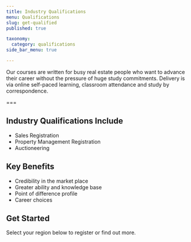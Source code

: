 ```yaml
---
title: Industry Qualifications
menu: Qualifications
slug: get-qualified
published: true

taxonomy:
  category: qualifications
side_bar_menu: true

---
```


Our courses are written for busy real estate people who want to advance their career without the pressure of huge study commitments. Delivery is via online self-paced learning, classroom attendance and study by correspondence.

===

## Industry Qualifications Include
* Sales Registration
* Property Management Registration
* Auctioneering
<!--* Full Real Estate Licence-->

## Key Benefits

* Credibility in the market place
* Greater ability and knowledge base
* Point of difference profile
* Career choices

## Get Started

Select your region below to register or find out more.
